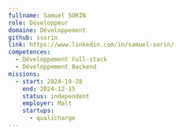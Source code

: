 ```yaml
---
fullname: Samuel SORIN
role: Développeur
domaine: Développement
github: ssorin
link: https://www.linkedin.com/in/samuel-sorin/
competences:
  - Développement Full-stack
  - Développement Backend
missions:
  - start: 2024-10-28
    end: 2024-12-15
    status: independent
    employer: Malt
    startups:
      - qualicharge
---
```

